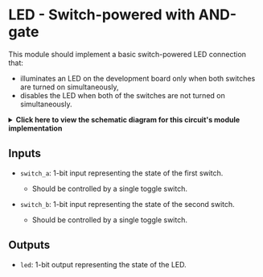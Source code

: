 # LED - Switch-powered with AND-gate

This module should implement a basic switch-powered LED connection that: 

- illuminates an LED on the development board only when both switches are turned on simultaneously, 
- disables the LED when both of the switches are not turned on simultaneously.

<details>
<summary>
    <b>Click here to view the schematic diagram for this circuit's module implementation</b>
</summary>

<p>
    <br/>
    <img width="600px" src="schematic.png"/>
</p>
</details>

## Inputs

- `switch_a`: 1-bit input representing the state of the first switch.
  - Should be controlled by a single toggle switch.

- `switch_b`: 1-bit input representing the state of the second switch.
  - Should be controlled by a single toggle switch.


## Outputs

- `led`: 1-bit output representing the state of the LED.
